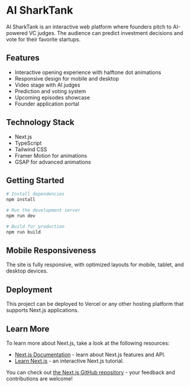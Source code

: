 # AI SharkTank

AI SharkTank is an interactive web platform where founders pitch to AI-powered VC judges. The audience can predict investment decisions and vote for their favorite startups.

## Features

- Interactive opening experience with halftone dot animations
- Responsive design for mobile and desktop
- Video stage with AI judges
- Prediction and voting system
- Upcoming episodes showcase
- Founder application portal

## Technology Stack

- Next.js
- TypeScript
- Tailwind CSS
- Framer Motion for animations
- GSAP for advanced animations

## Getting Started

```bash
# Install dependencies
npm install

# Run the development server
npm run dev

# Build for production
npm run build
```

## Mobile Responsiveness

The site is fully responsive, with optimized layouts for mobile, tablet, and desktop devices.

## Deployment

This project can be deployed to Vercel or any other hosting platform that supports Next.js applications.

## Learn More

To learn more about Next.js, take a look at the following resources:

- [Next.js Documentation](https://nextjs.org/docs) - learn about Next.js features and API.
- [Learn Next.js](https://nextjs.org/learn) - an interactive Next.js tutorial.

You can check out [the Next.js GitHub repository](https://github.com/vercel/next.js) - your feedback and contributions are welcome!
